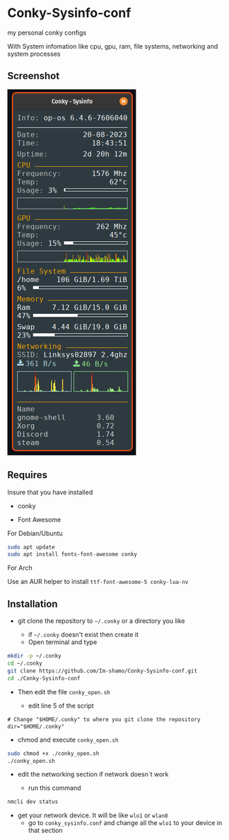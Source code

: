 # Conky-Sysinfo-conf

my personal conky configs

With System infomation like cpu, gpu, ram, file systems, networking and system processes

## Screenshot

![Screenshot from 2023-08-17 21-38-08](Conky-Sysinfo.png)

## Requires
Insure that you have installed

* conky

* Font Awesome

For Debian/Ubuntu

```bash
sudo apt update
sudo apt install fonts-font-awesome conky
```
For Arch

Use an AUR helper to install `ttf-font-awesome-5 conky-lua-nv`

## Installation

- git clone the repository to `~/.conky` or a directory you like

   - if `~/.conky` doesn't exist then create it
   - Open terminal and type

```bash
mkdir -p ~/.conky
cd ~/.conky
git clone https://github.com/Im-shamo/Conky-Sysinfo-conf.git
cd ./Conky-Sysinfo-conf
```
- Then edit the file `conky_open.sh`

   - edit line 5 of the script

```
# Change "$HOME/.conky" to where you git clone the repository
dir="$HOME/.conky"
```
   - chmod and execute `conky_open.sh`

```bash
sudo chmod +x ./conky_open.sh
./conky_open.sh
```

- edit the networking section if network doesn`t work

   - run this command

```bash
nmcli dev status
```


- get your network device. It will be like `wlo1` or `wlan0`
   - go to `conky_sysinfo.conf` and change all the `wlo1` to your device in that section
